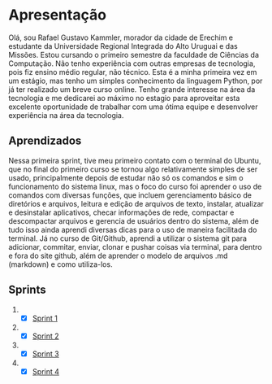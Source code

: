 # Apresentação

​Olá, sou Rafael Gustavo Kammler, morador da cidade de Erechim e estudante da Universidade Regional Integrada do Alto Uruguai e das Missões. Estou cursando o primeiro semestre da faculdade de Ciências da Computação. Não tenho experiência com outras empresas de tecnologia, pois fiz ensino médio regular, não técnico. Esta é a minha primeira vez em um estágio, mas tenho um simples conhecimento da linguagem Python, por já ter realizado um breve curso online. Tenho grande interesse na área da tecnologia e me dedicarei ao máximo no estagio para aproveitar esta excelente oportunidade de trabalhar com uma ótima equipe e desenvolver experiência na área da tecnologia.

## Aprendizados
  
  Nessa primeira sprint, tive meu primeiro contato com o terminal do Ubuntu, que no final do primeiro curso se tornou algo relativamente simples de ser usado, principalmente depois de estudar não só os comandos e sim o funcionamento do sistema linux, mas o foco do curso foi aprender o uso de comandos com diversas funções, que incluem gerenciamento básico de diretórios e arquivos, leitura e edição de arquivos de texto, instalar, atualizar e desinstalar aplicativos, checar informações de rede, compactar e descompactar arquivos e gerencia de usuários dentro do sistema, além de tudo isso ainda aprendi diversas dicas para o uso de maneira facilitada do terminal. Já no curso de Git/Github, aprendi a utilizar o sistema git para adicionar, commitar, enviar, clonar e pushar coisas via terminal, para dentro e fora do site github, além de aprender o modelo de arquivos .md (markdown) e como utiliza-los.

## Sprints

1. -[x] [Sprint 1](Sprint%201/README.md)
2. -[x] [Sprint 2](./Sprint%202/README.md)
3. -[x] [Sprint 3](./Sprint%203/Readme.md)
4. -[x] [Sprint 4](./Sprint%204/Readme.md)

